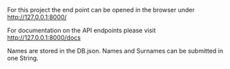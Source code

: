 For this project the end point can be opened in the browser under http://127.0.0.1:8000/

For documentation on the API endpoints please visit http://127.0.0.1:8000/docs

Names are stored in the DB.json. Names and Surnames can be submitted in one String.